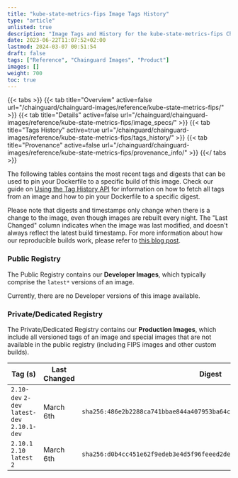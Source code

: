 ```yaml
---
title: "kube-state-metrics-fips Image Tags History"
type: "article"
unlisted: true
description: "Image Tags and History for the kube-state-metrics-fips Chainguard Image"
date: 2023-06-22T11:07:52+02:00
lastmod: 2024-03-07 00:51:54
draft: false
tags: ["Reference", "Chainguard Images", "Product"]
images: []
weight: 700
toc: true
---
```


{{< tabs >}}
{{< tab title="Overview" active=false url="/chainguard/chainguard-images/reference/kube-state-metrics-fips/" >}}
{{< tab title="Details" active=false url="/chainguard/chainguard-images/reference/kube-state-metrics-fips/image_specs/" >}}
{{< tab title="Tags History" active=true url="/chainguard/chainguard-images/reference/kube-state-metrics-fips/tags_history/" >}}
{{< tab title="Provenance" active=false url="/chainguard/chainguard-images/reference/kube-state-metrics-fips/provenance_info/" >}}
{{</ tabs >}}

The following tables contains the most recent tags and digests that can be used to pin your Dockerfile to a specific build of this image. Check our guide on [Using the Tag History API](/chainguard/chainguard-images/using-the-tag-history-api/) for information on how to fetch all tags from an image and how to pin your Dockerfile to a specific digest.

Please note that digests and timestamps only change when there is a change to the image, even though images are rebuilt every night. The "Last Changed" column indicates when the image was last modified, and doesn't always reflect the latest build timestamp. For more information about how our reproducible builds work, please refer to [this blog post](https://www.chainguard.dev/unchained/reproducing-chainguards-reproducible-image-builds).

### Public Registry
The Public Registry contains our **Developer Images**, which typically comprise the `latest*` versions of an image.

Currently, there are no Developer versions of this image available.

### Private/Dedicated Registry
The Private/Dedicated Registry contains our **Production Images**, which include all versioned tags of an image and special images that are not available in the public registry (including FIPS images and other custom builds).

| Tag (s)                                       | Last Changed | Digest                                                                    |
|-----------------------------------------------|--------------|---------------------------------------------------------------------------|
|  `2.10-dev` `2-dev` `latest-dev` `2.10.1-dev` | March 6th    | `sha256:486e2b2288ca741bbae844a407953ba64c68df23c79c5563abff77773ee1d9c6` |
|  `2.10.1` `2.10` `latest` `2`                 | March 6th    | `sha256:d0b4cc451e62f9edeb3e4d5f96feeed2dea0a2e9dc1793ff88d90189db87c06c` |

